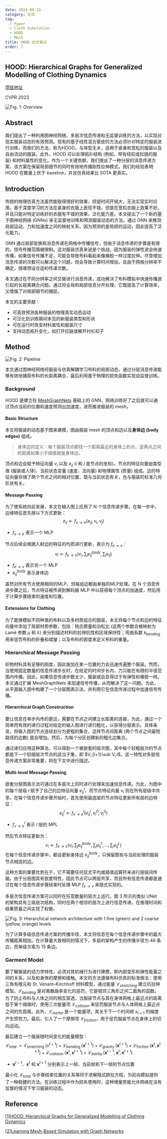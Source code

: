 ```yaml
---
date: 2024-09-29
category: 论文
tag:
  - Paper
  - Cloth Simulation
  - HOOD
  - Mesh
title: HOOD-论文笔记
order: 7
---
```


## HOOD: Hierarchical Graphs for Generalized Modelling of Clothing Dynamics

[项目地址](https://dolorousrtur.github.io/hood/)

CVPR 2023

![Fig. 1: Overview](https://rocyan.oss-cn-hangzhou.aliyuncs.com/blog/202410041405905.png)

## Abstract

我们提出了一种利用图神经网络、多层次信息传递和无监督训练的方法，以实现对现实服装动态的有效预测。现有的基于线性混合蒙皮的方法必须针对特定的服装进行训练，而我们的方法，称为HOOD，与体型无关，适用于紧身和宽松的服装以及自由流动的服装。此外，HOOD 可以处理拓扑结构 (例如，带有纽扣或拉链的服装) 和材料属性的变化。作为一个关键贡献，我们提出了一种分层的消息传递方案，该方案在保留局部细节的同时有效地传播刚性拉伸模式。我们的经验表明 HOOD 在数量上优于 baseline，并且仿真结果比 SOTA 更真实。

## Introduction

传统的物理仿真方法虽然能取得很好的效果，但是时间开销大，无法实现实时应用。基于深度学习的方法在紧身的衣服上表现不错，但是在宽松衣服上效果不好。并且只能对特定训练好的衣服有不错的效果，泛化能力差。本文提出了一个新的基于图神经网络 (GNNs) 来无监督地训练和预测服装动态的方法。通过 GNN 来推测局部运动，力和加速度之间的映射关系，因为预测的是局部的运动，因此提高了泛化能力。

GNN 通过局部变换和消息传递在网格中传播信号，但由于消息传递的步骤是有限的，信号传播范围被限制。这对服装仿真来说是个挑战，因为服装的弹性波会快速传播，如果信号传播不足，可能会导致布料看起来像橡胶一样过度拉伸。尽管增加消息传递的次数可以解决这个问题，但会导致计算时间增加，且由于网格分辨率不确定，很难预设合适的传递次数。

本文通过在不同分辨率之间交替进行消息传递，成功解决了布料模拟中快速传播波引起的长距离耦合问题。通过将全局和局部信息分开处理，它既提高了计算效率，又增强了对局部细节的捕捉。

本文的主要贡献：

- 可高效预测各种服装的物理真实动态运动
- 可泛化到训练期间未见的新服装类型和形状
- 可在运行时改变材料属性和服装尺寸
- 支持动态拓扑变化，如打开拉链或解开衬衫扣子

## Method

![Fig. 2: Pipeline](https://rocyan.oss-cn-hangzhou.aliyuncs.com/blog/202410081451205.png)

本文通过图神经网络将服装与仿真解耦学习布料的局部动态，通过分层消息传递能够有效地捕获布料的长距离耦合，最后利用基于物理的损失函数实现自监督训练。

### Background

HOOD 是建立在 [MeshGraphNets](https://arxiv.org/abs/2010.03409) 基础上的 GNN，网络训练好了之后就可以通过顶点当前的位置和速度预测出加速度，进而推进服装的 mesh。

#### Basic Structure

本文将服装的动态基于图来建模，图由服装 mesh 的顶点和边以及**身体边 (body edges)** 组成。

> 身体边的定义：每个服装顶点都找一个距离最近的身体上的点，这两点之间的距离如果小于阈值就是身体边。

顶点和边会赋予特征向量 $v_i$ 以及 $e_{ij}$ ($i$ 和 $j$ 是节点的坐标)。节点的特征向量由类型值 (服装或人体)、当前状态变量 (速度、法向量) 和物理属性 (质量) 组成。边的特征向量存储了两个节点之间的相对位置，既与当前状态有关，也与服装的标准几何形状有关。

#### Message Passing

为了使系统向前发展，本文在输入图上应用了 N 个信息传递步骤。在每一步中，边缘特征首先按以下方式更新：
$$
e_{ij}\leftarrow f_{v\rightarrow e}(e_{ij},v_i,v_j)
\tag{1}
$$

- $f_{v\rightarrow e}$ 表示一个 MLP

节点后续会根据入射边的特征的均质进行更新，表示为 $f_{e\rightarrow v}$：
$$
v_i\leftarrow f_{e\rightarrow v}(v_i,\sum_je^{body}_{ij},\sum_je_{ij})
\tag{2}
$$

- $f_{e\rightarrow v}$ 表示另一个 MLP
- $e^{body}_{ij}$ 表示身体边

虽然对所有节点使用相同的MLP，但每组边都由单独的MLP处理。在 N 个消息传递步骤之后，节点特征被传递到解码器 MLP 中以获得每个顶点的加速度，然后用于计算步骤结束的速度和位置。

#### Extensions for Clothing

为了能够模拟不同种类的布料以及多材质组合的服装，本文将每个节点和边的特征向量中添加了局部材质参数，包括：杨氏模量和泊松比 (这两个参数会被映射为 Lamé 参数 $\mu$ 和 $\lambda$) 来分别描述材料的拉伸抗性和区域保持性；弯曲系数 $k_{bending}$ 用来惩罚布料的折叠和褶皱；以及布料的密度来定义布料的重量。

### Hierarchical Message Passing

织物材料具有足够的刚度，因此施加在某一位置的力会迅速传遍整个服装。然而，当使用固定数量的信息传递步长时，在给定的时间步长内，力只能在有限的半径范围内传播。因此，如果信息传递步数太少，服装就会显得过于有弹性和橡胶一样。本文通过扩展 MeshGraphNets 来加速信号传播，从而解决了这一问题。为此，从平面输入图中构建了一个分层图表示法，并利用它在信息传递过程中加速信号传播。

#### Hierarchical Graph Construction

要让信息在单步内传的更远，需要在节点之间建立长距离的连接，为此，通过一个简单而有效的递归过程对给定的输入图进行递归粗化，以获得分层表示。具体来说，将输入图的节点连续划分为更粗的集合，这样节点间距离 (两个节点之间最短路径的边数) 就会增加。然后，为每个分区创建新的粗化边集合。

通过递归应用这种算法，可以得到一个被嵌套的层次图，其中每个较粗层次的节点都是下一个较细层次节点的适当子集，即 $V_{l+1}\sub V_l$。这一特性对多层信息传递方案非常重要，将在下文中进行描述。

#### Multi-level Message Passing

嵌套分层图表示法可通过在多层次上同时进行处理来加速信息传递。为此，为图中的每个层级 $l$ 赋予了自己的边特征向量 $e^l_{ij}$，而节点特征向量 $v_i$ 则在所有层级中共享。在每个信息传递步骤开始时，首先使用最底层的节点特征更新所有层的边特征：
$$
e^l_{ij}\leftarrow f^l_{v\rightarrow e}(e^l_{ij},v^0_i,v^0_j)
\tag{3}
$$

- $f^l_{v\rightarrow e}$ 表示 $l$ 层的 MPL

然后节点特征更新为：
$$
v_i \leftarrow f_{e \rightarrow v}\left(v_i, \sum_j e_{i j}^{b o d y}, \sum_j e_{i j}^1, \ldots, \sum_j e_{i j}^L\right)
\tag{4}
$$
在每个信息传递步骤中，都会更新身体边 $e^{body}_{ij}$，只保留那些与当前处理的服装节点相连的边。

这种方案的重要优势在于，它不需要任何显式平均或插值运算符来进行层级间传输。由于分层图具有嵌套特性，因此节点可以跨层共享，而且所有信息传递都是通过在每个信息传递步骤结束时处理 MLP $f_{e\rightarrow v}$ 来隐式实现的。

多层次信息传递方案可以同时在任意数量的层次上运行。图 3 所示的类似 UNet 的架构具有三级层次结构，同时在两个相邻的层次上进行信息传递，在推理时间和结果质量之间实现了权衡。

![Fig. 3: Hierarchical network architecture with 1 fine (green) and 2 coarse (yellow, orange) levels](https://rocyan.oss-cn-hangzhou.aliyuncs.com/blog/202410081545662.png)

为了计算多级信息传递方案的传播半径，本文将信息在每个信息传递步骤中的最大传播距离相加。在计算量大致相同的情况下，多层的架构产生的传播半径为 48 条边，而单级方案为 15 条边。

### Garment Model

要了解服装的动力学特性，必须对其机械行为进行建模，即内部变形和弹性能量之间的关系，以及和身体的摩擦和接触。本文的方法遵循布料仿真的标准做法：使用三角有限元和 St. Venant–Kirchhoff 材料模型，通过能量 $\mathcal{L}_{stretching}$ 建立抗拉伸模型。$\mathcal{L}_{bending}$ 是对离散曲率变化的惩罚，它是相邻三角形之间二面角的函数。为了防止布料与人体之间的相互穿透，当服装节点与其在身体网格上最近点的距离低于某个阈值时，使用三次能量项 $\mathcal{L}_{collision}$ 来惩罚服装节点与人体网格上最近点之间的负距离。此外，$\mathcal{L}_{inertia}$ 是一个能量项，其关于下一个时间帧 $x_{t+1}$ 的梯度产生惯性力。最后，引入了一个摩擦项 $\mathcal{L}_{friction}$，用于惩罚服装节点在身体上的切向运动。

最后建立一个服装随时间变化的能量模型：
$$
\mathcal{L}_{\text {total }}=\mathcal{L}_{\text {stretching }}\left({x}^{t+1}\right)+\mathcal{L}_{\text {bending }}\left(\mathbf{x}^{t+1}\right)+\mathcal{L}_{\text {gravity }}\left(\mathbf{x}^{t+1}\right)+\mathcal{L}_{\text {friction }}\left(\mathbf{x}^t, \mathbf{x}^{t+1}\right)+\mathcal{L}_{\text {collision }}\left(\mathbf{x}^t, \mathbf{x}^{t+1}\right)+\mathcal{L}_{\text {inertia }}\left(\mathbf{x}^{t-1}, \mathbf{x}^t, \mathbf{x}^{t+1}\right)
\tag{5}
$$

- $\mathbf{x}^{t-1}$、$\mathbf{x}^t$ 和 $\mathbf{x}^{t+1}$ 分别表示上一帧、当前帧和下一帧的节点位置

最小化 $\mathcal{L}_{total}$ 与步骤结束位置的关系等同于求解隐式欧拉方程，为前向模拟提供了一种稳健的方法。在训练过程中作为损失使用时，这种增量势能允许网络在没有监督的情况下学习服装的动态。

## Reference

[[1]HOOD: Hierarchical Graphs for Generalized Modelling of Clothing Dynamics](https://arxiv.org/abs/2212.07242)

[[2]Learning Mesh-Based Simulation with Graph Networks](https://arxiv.org/abs/2010.03409)

